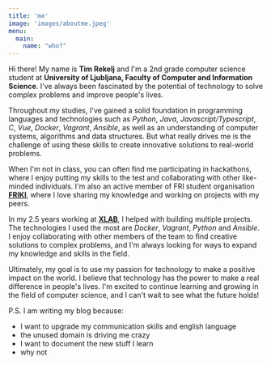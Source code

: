 ```yaml
---
title: 'me'
image: 'images/aboutme.jpeg'
menu:
  main:
    name: "who?"
---
```


Hi there! My name is **Tim Rekelj** and I'm a 2nd grade computer science student at **University of Ljubljana, Faculty of Computer and Information Science**. I've always been fascinated by the potential of technology to solve complex problems and improve people's lives.

Throughout my studies, I've gained a solid foundation in programming languages and technologies such as *Python*, *Java*, *Javascript/Typescript*, *C*, *Vue*, *Docker*, *Vagrant*, *Ansible*, as well as an understanding of computer systems, algorithms and data structures. But what really drives me is the challenge of using these skills to create innovative solutions to real-world problems.

When I'm not in class, you can often find me participating in hackathons, where I enjoy putting my skills to the test and collaborating with other like-minded individuals. I'm also an active member of FRI student organisation [**FRIKI**](https://www.instagram.com/sofri_friki/), where I love sharing my knowledge and working on projects with my peers.

In my 2.5 years working at [**XLAB**](https://xlab.si/), I helped with building multiple projects. The technologies I used the most are *Docker*, *Vagrant*, *Python* and *Ansible*. I enjoy collaborating with other members of the team to find creative solutions to complex problems, and I'm always looking for ways to expand my knowledge and skills in the field.

Ultimately, my goal is to use my passion for technology to make a positive impact on the world. I believe that technology has the power to make a real difference in people's lives. I'm excited to continue learning and growing in the field of computer science, and I can't wait to see what the future holds!

P.S. I am writing my blog because:
 - I want to upgrade my communication skills and english language
 - the unused domain is driving me crazy
 - I want to document the new stuff I learn
 - why not